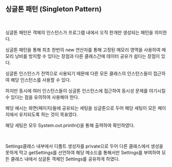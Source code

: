 ## 싱글톤 패턴 (Singleton Pattern)
<br>
<p>싱글톤 패턴은 객체의 인스턴스가 프로그램 내에서 오직 한개만 생성되는 패턴을 의미한다.</p>
<p>싱글톤 패턴을 통해 최초 한번의 new 연산자를 통해 고정된 메모리 영역을 사용하여 메모리 낭비를 방지할 수 있다는 장점과 다른 클래스간에 데이터 공유가 쉽다는 장점이 있다.</p>
<p>싱글톤 인스턴스가 전역으로 사용되기 때문에 다른 모든 클래스의 인스턴스들이 접근하여 해당 인스턴스를 사용할 수 있다.</p>
<p>하지만 동시에 여러 인스턴스들이 싱글톤 인스턴스에 접근하여 동시성 문제를 야기시킬 수 있다는 점을 유의하여 사용해야 한다.</p>
<p>해당 예시는 화면(페이지)들에 공유되는 세팅을 싱글톤으로 두어 해당 세팅이 모든 페이지에서 유지되도록 하는 것이 목표였다.</p>
<p>해당 세팅은 모두 System.out.println()을 통해 출력하여 확인하였다.</p>
<br>
<p>Settings클래스 내부에서 디폴트 생성자를 private으로 두어 다른 클래스에서 생성을 못하게 막고 getSettings를 선언하여 해당 메소드를 통해서만 Settings를 부여하여 모든 클래스 내에서 싱글톤 객체인 Settings를 공유하게 하였다.</p>